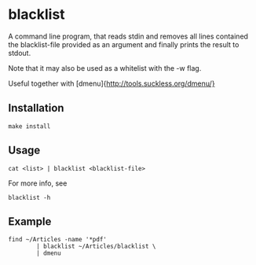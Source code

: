 # blacklist

A command line program, that reads stdin and removes all lines contained the blacklist-file provided as an argument and finally prints the result to stdout.

Note that it may also be used as a whitelist with the -w flag.

Useful together with [dmenu]{http://tools.suckless.org/dmenu/}

## Installation

```
make install
```
## Usage

```
cat <list> | blacklist <blacklist-file>
```
For more info, see 
```
blacklist -h
```

## Example

```
find ~/Articles -name '*pdf'
        | blacklist ~/Articles/blacklist \
        | dmenu
```
